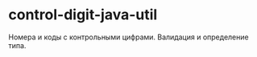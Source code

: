 control-digit-java-util
=======================

Номера и коды с контрольными цифрами. Валидация и определение типа.
